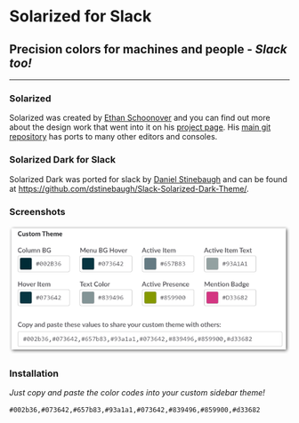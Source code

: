 # Solarized for Slack

## Precision colors for machines and people - _Slack too!_
---

### Solarized

Solarized was created by [Ethan Schoonover][ES] and you can find out more
about the design work that went into it on his [project page][ES-solarized]. His
 [main git repository][Solarizedrepo] has ports to many other editors and consoles.

### Solarized Dark for Slack

Solarized Dark was ported for slack by [Daniel Stinebaugh][DS] and can be
found at <https://github.com/dstinebaugh/Slack-Solarized-Dark-Theme/>.

### Screenshots

![Slack Settings][colorexample]

### Installation

_Just copy and paste the color codes into your custom sidebar theme!_

```
#002b36,#073642,#657b83,#93a1a1,#073642,#839496,#859900,#d33682
```

	
[ES]: http://ethanschoonover.com
[ES-Solarized]: http://ethanschoonover.com/solarized
[Solarizedrepo]: https://github.com/altercation/solarized
[DS]: http://www.stinebaugh.info
[colorexample]: https://github.com/dstinebaugh/Slack-Solarized-Dark-Theme/blob/master/slack-color-references.png
